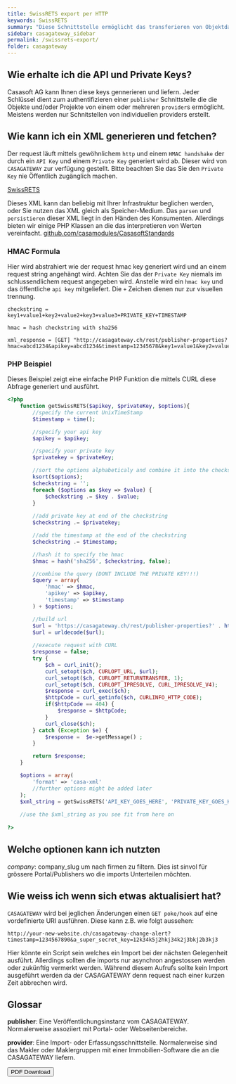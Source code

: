 ```yaml
---
title: SwissRETS export per HTTP
keywords: SwissRETS
summary: "Diese Schnittstelle ermöglicht das transferieren von Objektdaten eines Veröffentlichungs-Portal auf CASAGATEWAY (normalerweise publisher genant) mittels dem SwissRETS Standart. Dies wird vollständig über HTTP ermöglich und benötigt sommit keine FTP abhängigkeiten. Das XML kann beliebig von dem CASAGATEWAY API jederzeit abgeholt werden. CASAGATEWAY generiert und liefert per response dan direkt ein XML body. Ebenfalls wird CASAGATEWAY pokes/hooks ausführen sobald jegliche änderungen oder mutationen zu den Daten vorgenommen wurden. Diese werden per GET an einem vorkonfigurierten URI ausgelöst."
sidebar: casagateway_sidebar
permalink: /swissrets-export/
folder: casagateway
---
```



## Wie erhalte ich die API und Private Keys?

Casasoft AG kann Ihnen diese keys gennerieren und liefern. Jeder Schlüssel dient zum authentifizieren einer `publisher` Schnittstelle die die Objekte und/oder Projekte von einem oder mehreren `provider`s ermöglicht. Meistens werden nur Schnitstellen von individuellen providers erstellt.

## Wie kann ich ein XML generieren und fetchen?

Der request läuft mittels gewöhnlichem `http` und einem `HMAC handshake` der durch ein `API Key` und einem `Private Key` generiert wird ab. Dieser wird von `CASAGATEWAY` zur verfügung gestellt. Bitte beachten Sie das Sie den `Private Key` nie Öffentlich zugänglich machen.

[SwissRETS](https://github.com/qualipool/swissrets)

Dieses XML kann dan beliebig mit Ihrer Infrastruktur beglichen werden, oder Sie nutzen das XML gleich als Speicher-Medium. Das `parsen` und `persistieren` dieser XML liegt in den Händen des Konsumenten. Allerdings bieten wir einige PHP Klassen an die das interpretieren von Werten vereinfacht. [github.com/casamodules/CasasoftStandards](https://github.com/CasasoftCH/casamodules/tree/master/src/CasasoftStandards)

### HMAC Formula

Hier wird abstrahiert wie der request hmac key generiert wird und an einem request string angehängt wird. Achten Sie das der `Private Key` niemals im schlussendlichem request angegeben wird. Anstelle wird ein `hmac key` und das öffentliche `api key` mitgeliefert. Die `+` Zeichen dienen nur zur visuellen trennung. 

```
checkstring = key1+value1+key2+value2+key3+value3+PRIVATE_KEY+TIMESTAMP

hmac = hash checkstring with sha256

xml_response = [GET] "http://casagateway.ch/rest/publisher-properties?hmac=abcd1234&apikey=abcd1234&timestamp=12345678&key1=value1&key2=value2&key3=value3"

```

### PHP Beispiel

Dieses Beispiel zeigt eine einfache PHP Funktion die mittels CURL diese Abfrage generiert und ausführt.

```php
<?php
    function getSwissRETS($apikey, $privateKey, $options){
        //specify the current UnixTimeStamp
        $timestamp = time();

        //specify your api key
        $apikey = $apikey;

        //specify your private key
        $privatekey = $privateKey;

        //sort the options alphabeticaly and combine it into the checkstring
        ksort($options);
        $checkstring = '';
        foreach ($options as $key => $value) {
            $checkstring .= $key . $value;
        }
        
        //add private key at end of the checkstring
        $checkstring .= $privatekey;

        //add the timestamp at the end of the checkstring
        $checkstring .= $timestamp;

        //hash it to specify the hmac
        $hmac = hash('sha256', $checkstring, false);

        //combine the query (DONT INCLUDE THE PRIVATE KEY!!!)
        $query = array(
            'hmac' => $hmac,
            'apikey' => $apikey,
            'timestamp' => $timestamp
        ) + $options;

        //build url
        $url = 'https://casagateway.ch/rest/publisher-properties?' . http_build_query($query, '', '&');
        $url = urldecode($url);
		
		//execute request with CURL
        $response = false;
        try {
            $ch = curl_init(); 
            curl_setopt($ch, CURLOPT_URL, $url); 
            curl_setopt($ch, CURLOPT_RETURNTRANSFER, 1); 
            curl_setopt($ch, CURLOPT_IPRESOLVE, CURL_IPRESOLVE_V4);
            $response = curl_exec($ch); 
            $httpCode = curl_getinfo($ch, CURLINFO_HTTP_CODE);
            if($httpCode == 404) {
                $response = $httpCode;
            }
            curl_close($ch); 
        } catch (Exception $e) {
            $response =  $e->getMessage() ;
        }

        return $response;
    }

    $options = array(
        'format' => 'casa-xml'
        //further options might be added later
    );
    $xml_string = getSwissRETS('API_KEY_GOES_HERE', 'PRIVATE_KEY_GOES_HERE', $options);
    
    //use the $xml_string as you see fit from here on
    
?>
```

## Welche optionen kann ich nutzten

*company*: company_slug um nach firmen zu filtern. Dies ist sinvol für grössere Portal/Publishers wo die imports Unterteilen möchten.

## Wie weiss ich wenn sich etwas aktualisiert hat?

`CASAGATEWAY` wird bei jeglichen Änderungen einen `GET poke/hook` auf eine vordefinierte URI ausführen. Diese kann z.B. wie folgt aussehen:

```
http://your-new-website.ch/casagateway-change-alert?timestamp=1234567890&a_super_secret_key=12k34k5j2hkj34k2j3bkj2b3kj3
```

Hier könnte ein Script sein welches ein Import bei der nächsten Gelegenheit ausführt. Allerdings sollten die imports nur asynchron angestossen werden oder zukünftig vermerkt werden. Während diesem Aufrufs sollte kein Import ausgeführt werden da der CASAGATEWAY denn request nach einer kurzen Zeit abbrechen wird.

## Glossar

**publisher**: Eine Veröffentlichungsinstanz vom CASAGATEWAY. Normalerweise assoziiert mit Portal- oder Webseitenbereiche.

**provider**: Eine Import- oder Erfassungsschnittstelle. Normalerweise sind das Makler oder Maklergruppen mit einer Immobilien-Software die an die CASAGATEWAY liefern.

<a target="_blank" class="noCrossRef" href="/pdf/mydoc.pdf"><button type="button" class="btn btn-default" aria-label="Left Align"><span class="glyphicon glyphicon-download-alt" aria-hidden="true"></span> PDF Download</button></a>
